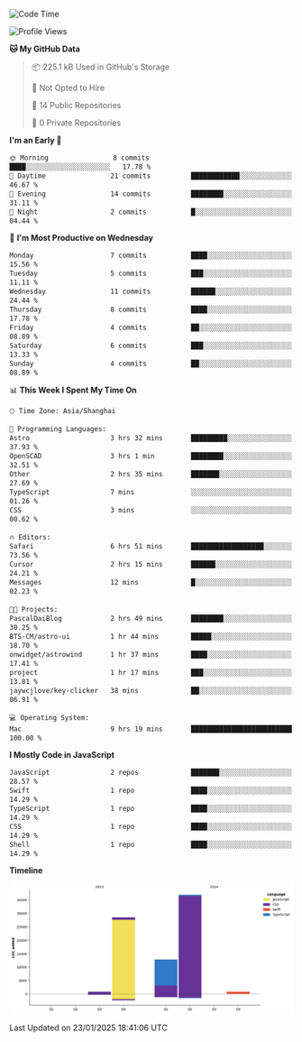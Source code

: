 <!--
**PascalDai/PascalDai** is a ✨ _special_ ✨ repository because its `README.md` (this file) appears on your GitHub profile.

Here are some ideas to get you started:

- 🔭 I’m currently working on ...
- 🌱 I’m currently learning ...
- 👯 I’m looking to collaborate on ...
- 🤔 I’m looking for help with ...
- 💬 Ask me about ...
- 📫 How to reach me: ...
- 😄 Pronouns: ...
- ⚡ Fun fact: ...
-->

<!--START_SECTION:waka-->
![Code Time](http://img.shields.io/badge/Code%20Time-794%20hrs%2036%20mins-blue)

![Profile Views](http://img.shields.io/badge/Profile%20Views-0-blue)

**🐱 My GitHub Data** 

> 📦 225.1 kB Used in GitHub's Storage 
 > 
> 🚫 Not Opted to Hire
 > 
> 📜 14 Public Repositories 
 > 
> 🔑 0 Private Repositories 
 > 
**I'm an Early 🐤** 

```text
🌞 Morning                8 commits           ████░░░░░░░░░░░░░░░░░░░░░   17.78 % 
🌆 Daytime                21 commits          ████████████░░░░░░░░░░░░░   46.67 % 
🌃 Evening                14 commits          ████████░░░░░░░░░░░░░░░░░   31.11 % 
🌙 Night                  2 commits           █░░░░░░░░░░░░░░░░░░░░░░░░   04.44 % 
```
📅 **I'm Most Productive on Wednesday** 

```text
Monday                   7 commits           ████░░░░░░░░░░░░░░░░░░░░░   15.56 % 
Tuesday                  5 commits           ███░░░░░░░░░░░░░░░░░░░░░░   11.11 % 
Wednesday                11 commits          ██████░░░░░░░░░░░░░░░░░░░   24.44 % 
Thursday                 8 commits           ████░░░░░░░░░░░░░░░░░░░░░   17.78 % 
Friday                   4 commits           ██░░░░░░░░░░░░░░░░░░░░░░░   08.89 % 
Saturday                 6 commits           ███░░░░░░░░░░░░░░░░░░░░░░   13.33 % 
Sunday                   4 commits           ██░░░░░░░░░░░░░░░░░░░░░░░   08.89 % 
```


📊 **This Week I Spent My Time On** 

```text
🕑︎ Time Zone: Asia/Shanghai

💬 Programming Languages: 
Astro                    3 hrs 32 mins       █████████░░░░░░░░░░░░░░░░   37.93 % 
OpenSCAD                 3 hrs 1 min         ████████░░░░░░░░░░░░░░░░░   32.51 % 
Other                    2 hrs 35 mins       ███████░░░░░░░░░░░░░░░░░░   27.69 % 
TypeScript               7 mins              ░░░░░░░░░░░░░░░░░░░░░░░░░   01.26 % 
CSS                      3 mins              ░░░░░░░░░░░░░░░░░░░░░░░░░   00.62 % 

🔥 Editors: 
Safari                   6 hrs 51 mins       ██████████████████░░░░░░░   73.56 % 
Cursor                   2 hrs 15 mins       ██████░░░░░░░░░░░░░░░░░░░   24.21 % 
Messages                 12 mins             █░░░░░░░░░░░░░░░░░░░░░░░░   02.23 % 

🐱‍💻 Projects: 
PascalDaiBlog            2 hrs 49 mins       ████████░░░░░░░░░░░░░░░░░   30.25 % 
BTS-CM/astro-ui          1 hr 44 mins        █████░░░░░░░░░░░░░░░░░░░░   18.70 % 
onwidget/astrowind       1 hr 37 mins        ████░░░░░░░░░░░░░░░░░░░░░   17.41 % 
project                  1 hr 17 mins        ███░░░░░░░░░░░░░░░░░░░░░░   13.81 % 
jaywcjlove/key-clicker   38 mins             ██░░░░░░░░░░░░░░░░░░░░░░░   06.91 % 

💻 Operating System: 
Mac                      9 hrs 19 mins       █████████████████████████   100.00 % 
```

**I Mostly Code in JavaScript** 

```text
JavaScript               2 repos             ███████░░░░░░░░░░░░░░░░░░   28.57 % 
Swift                    1 repo              ████░░░░░░░░░░░░░░░░░░░░░   14.29 % 
TypeScript               1 repo              ████░░░░░░░░░░░░░░░░░░░░░   14.29 % 
CSS                      1 repo              ████░░░░░░░░░░░░░░░░░░░░░   14.29 % 
Shell                    1 repo              ████░░░░░░░░░░░░░░░░░░░░░   14.29 % 
```



**Timeline**

![Lines of Code chart](https://raw.githubusercontent.com/PascalDai/PascalDai/main/assets/bar_graph.png)


 Last Updated on 23/01/2025 18:41:06 UTC
<!--END_SECTION:waka-->

